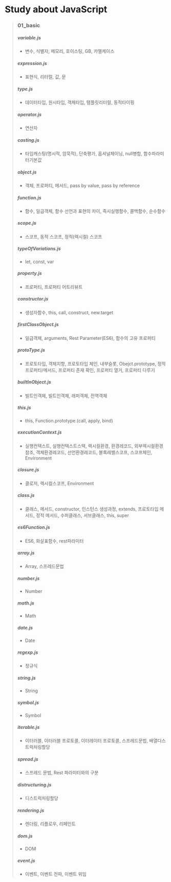 # Study about JavaScript
>### 01_basic
>##### variable.js
>- 변수, 식별자, 메모리, 호이스팅, GB, 카멜케이스
>##### expression.js
>- 표현식, 리터럴, 값, 문
>##### type.js
>- 데이터타입, 원시타입, 객체타입, 템플릿리터럴, 동적타이핑
>##### operator.js
>- 연산자
>##### casting.js
>- 타입캐스팅(명시적, 암묵적), 단축평가, 옵셔널체이닝, null병합, 함수파라미터기본값
>##### object.js
>- 객체, 프로퍼티, 메서드, pass by value, pass by reference
>##### function.js
>- 함수, 일급객체, 함수 선언과 표현의 차이, 즉시실행함수, 콜백함수, 순수함수
>##### scope.js
>- 스코프, 동적 스코프, 정적(렉시컬) 스코프
>##### typeOfVariations.js
>- let, const, var
>##### property.js
>- 프로퍼티, 프로퍼티 어트리뷰트
>##### constructor.js
>- 생성자함수, this, call, construct, new.target
>##### firstClassObject.js
>- 일급객체, arguments, Rest Parameter(ES6), 함수의 고유 프로퍼티
>##### protoType.js
>- 프로토타입, 객체지향, 프로토타입 체인, 내부슬롯, Obejct.prototype, 정적프로퍼티/메서드, 프로퍼티 존재 확인, 프로퍼티 열거, 프로퍼티 다루기
>##### builtInObject.js
>- 빌트인객체, 빌트인객체, 래퍼객체, 전역객체
>##### this.js
>- this, Function.prototype.(call, apply, bind)
>##### executionContext.js
>- 실행컨텍스트, 실행컨텍스트스택, 렉시컬환경, 환경레코드, 외부렉시컬환경참조, 객체환경레코드, 선언환경레코드, 블록레벨스코프, 스코프체인, Environment
>##### closure.js
>- 클로저, 렉시컬스코프, Environment
>##### class.js
>- 클래스, 메서드, constructor, 인스턴스 생성과정, extends, 프로토타입 메서드, 정적 메서드, 수퍼클래스, 서브클래스, this, super
>##### es6Function.js
>- ES6, 화살표함수, rest파라미터
>##### array.js
>- Array, 스프레드문법
>##### number.js
>- Number
>##### math.js
>- Math
>##### date.js
>- Date
>##### regexp.js
>- 정규식
>##### string.js
>- String
>##### symbol.js
>- Symbol
>##### iterable.js
>- 이터러블, 이터러블 프로토콜, 이터레이터 프로토콜, 스프레드문법, 배열디스트럭처링할당
>##### spread.js
>- 스프레드 문법, Rest 파라미터와의 구분
>##### distructuring.js
>- 디스트럭처링할당
>##### rendering.js
>- 렌더링, 리플로우, 리페인트
>##### dom.js
>- DOM
>##### event.js
>- 이벤트, 이벤트 전파, 이벤트 위임